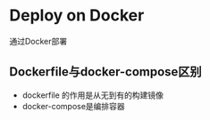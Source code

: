 # Deploy on Docker
通过Docker部署

## Dockerfile与docker-compose区别
- dockerfile 的作用是从无到有的构建镜像
- docker-compose是编排容器
